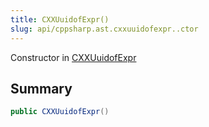 ```yaml
---
title: CXXUuidofExpr()
slug: api/cppsharp.ast.cxxuuidofexpr..ctor
---
```

Constructor in [CXXUuidofExpr](/api/cppsharp/ast/cxxuuidofexpr)

## Summary



```csharp
public CXXUuidofExpr()
```

